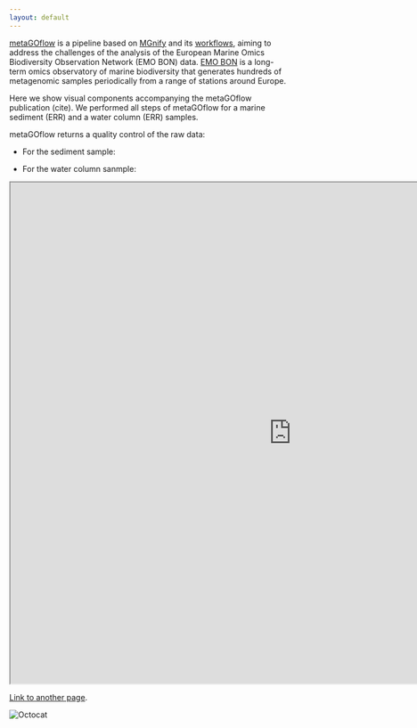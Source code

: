 ```yaml
---
layout: default
---
```


[metaGOflow](https://github.com/emo-bon/MetaGOflow) is a pipeline based on [MGnify](https://www.ebi.ac.uk/metagenomics/) and its [workflows](github.com/ebI-Metagenomics/pipeline-v5), 
aiming to address the challenges of the analysis of the European Marine Omics Biodiversity Observation Network (EMO BON) data. 
[EMO BON](https://www.embrc.eu/emo-bon) is a long-term omics observatory of marine biodiversity that generates hundreds of metagenomic samples periodically from a range of stations around Europe.


Here we show visual components accompanying the metaGOflow publication (cite). 
We performed all steps of metaGOflow for a marine sediment (ERR) and a water column (ERR) samples. 

metaGOflow returns a quality control of the raw data: 

* For the sediment sample:


* For the water column sanmple:

<iframe src="https://rawcdn.githack.com/hariszaf/metaGOflow-use-case/9766cc201d8ca6321f75ccf42eb9273af210861b/assets/htmls/fastp_water.html" style="width:200%; height:900px;" ></iframe>

<!-- 
As displaying dynamic figures on GitHub pages can be rather challenging, you may get the quality control checks from here
<a href="https://github.com/plotly-dash-apps/101-static-website-example">code on github</a>
<a href="https://github.com/plotly-dash-apps/101-static-website-example">code on github</a>
 -->



[Link to another page](./another-page.html).


![Octocat](https://github.githubassets.com/images/icons/emoji/octocat.png)





